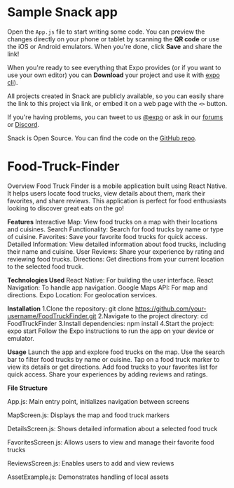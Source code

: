 # Sample Snack app

Open the `App.js` file to start writing some code. You can preview the changes directly on your phone or tablet by scanning the **QR code** or use the iOS or Android emulators. When you're done, click **Save** and share the link!

When you're ready to see everything that Expo provides (or if you want to use your own editor) you can **Download** your project and use it with [expo cli](https://docs.expo.dev/get-started/installation/#expo-cli)).

All projects created in Snack are publicly available, so you can easily share the link to this project via link, or embed it on a web page with the `<>` button.

If you're having problems, you can tweet to us [@expo](https://twitter.com/expo) or ask in our [forums](https://forums.expo.dev/c/expo-dev-tools/61) or [Discord](https://chat.expo.dev/).

Snack is Open Source. You can find the code on the [GitHub repo](https://github.com/expo/snack).
# Food-Truck-Finder
Overview
Food Truck Finder is a mobile application built using React Native. It helps users locate food trucks, view details about them, mark their favorites, and share reviews. This application is perfect for food enthusiasts looking to discover great eats on the go!

**Features**
Interactive Map: View food trucks on a map with their locations and cuisines.
Search Functionality: Search for food trucks by name or type of cuisine.
Favorites: Save your favorite food trucks for quick access.
Detailed Information: View detailed information about food trucks, including their name and cuisine.
User Reviews: Share your experience by rating and reviewing food trucks.
Directions: Get directions from your current location to the selected food truck.

**Technologies Used**
React Native: For building the user interface.
React Navigation: To handle app navigation.
Google Maps API: For map and directions.
Expo Location: For geolocation services.

**Installation**
1.Clone the repository:
git clone https://github.com/your-username/FoodTruckFinder.git
2.Navigate to the project directory:
cd FoodTruckFinder
3.Install dependencies:
npm install
4.Start the project:
expo start
Follow the Expo instructions to run the app on your device or emulator.

**Usage**
Launch the app and explore food trucks on the map.
Use the search bar to filter food trucks by name or cuisine.
Tap on a food truck marker to view its details or get directions.
Add food trucks to your favorites list for quick access.
Share your experiences by adding reviews and ratings.

**File Structure**

App.js: Main entry point, initializes navigation between screens​

MapScreen.js: Displays the map and food truck markers​

DetailsScreen.js: Shows detailed information about a selected food truck​

FavoritesScreen.js: Allows users to view and manage their favorite food trucks​

ReviewsScreen.js: Enables users to add and view reviews​

AssetExample.js: Demonstrates handling of local assets​

